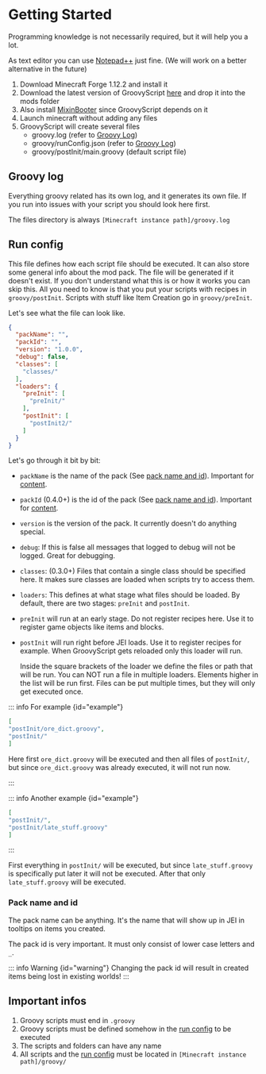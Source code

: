 
# Getting Started

Programming knowledge is not necessarily required, but it will help you a lot.

As text editor you can use [Notepad++](https://notepad-plus-plus.org/downloads/) just fine. (We will work on a better
alternative in the future)

1. Download Minecraft Forge 1.12.2 and install it
2. Download the latest version of GroovyScript [here](https://www.curseforge.com/minecraft/mc-mods/groovyscript/files)
   and drop it into the mods folder
3. Also install [MixinBooter](https://www.curseforge.com/minecraft/mc-mods/mixin-booter/files) since GroovyScript
   depends on it
4. Launch minecraft without adding any files
5. GroovyScript will create several files
    - groovy.log (refer to [Groovy Log](#groovy-log))
    - groovy/runConfig.json (refer to [Groovy Log](#run-config))
    - groovy/postInit/main.groovy (default script file)

## Groovy log

Everything groovy related has its own log, and it generates its own file. If you run into issues with your script you
should look here first.

The files directory is always `[Minecraft instance path]/groovy.log`

## Run config

This file defines how each script file should be executed. It can also store some general info about the mod pack. The
file will be generated if it doesn't exist.
If you don't understand what this is or how it works you can skip this. All you need to know is that you put your
scripts with recipes in `groovy/postInit`.
Scripts with stuff like Item Creation go in `groovy/preInit`.

Let's see what the file can look like.

```json
{
  "packName": "",
  "packId": "",
  "version": "1.0.0",
  "debug": false,
  "classes": [
    "classes/"
  ],
  "loaders": {
    "preInit": [
      "preInit/"
    ],
    "postInit": [
      "postInit2/"
    ]
  }
}
```

Let's go through it bit by bit:


- `packName` is the name of the pack (See [pack name and id](#pack-name-and-id)). Important
  for [content](./content/index.md).

- `packId` (0.4.0+) is the id of the pack (See [pack name and id](#pack-name-and-id)). Important
  for [content](./content/index.md).

- `version` is the version of the pack. It currently doesn't do anything special.

- `debug`: If this is false all messages that logged to debug will not be logged. Great for debugging.

- `classes`: (0.3.0+) Files that contain a single class should be specified here. It makes sure classes are loaded when
  scripts try to access them.

- `loaders`: This defines at what stage what files should be loaded. By default, there are two stages: `preInit`
  and `postInit`.

- `preInit` will run at an early stage. Do not register recipes here. Use it to register game objects like items and
  blocks.

- `postInit` will run right before JEI loads. Use it to register recipes for example. When GroovyScript gets reloaded
  only this loader will run.

  Inside the square brackets of the loader we define the files or path that will be run. You can NOT run a file in
  multiple loaders.
  Elements higher in the list will be run first. Files can be put multiple times, but they will only get executed
  once.


::: info For example {id="example"}

```json
[
"postInit/ore_dict.groovy",
"postInit/"
]
```

Here first `ore_dict.groovy` will be executed and then all files of `postInit/`, but since `ore_dict.groovy` was already
executed, it will not run now.

:::

::: info Another example {id="example"}

```json
[
"postInit/",
"postInit/late_stuff.groovy"
]
```

:::

First everything in `postInit/` will be executed, but since `late_stuff.groovy` is specifically put later it will not be
executed. After that only `late_stuff.groovy` will be executed.

### Pack name and id

The pack name can be anything. It's the name that will show up in JEI in tooltips on items you created.

The pack id is very important. It must only consist of lower case letters and `_`.

::: info Warning {id="warning"}
Changing the pack id will result in created items being lost in existing worlds!
:::

## Important infos

1. Groovy scripts must end in `.groovy`
2. Groovy scripts must be defined somehow in the [run config](#run-config) to be executed
3. The scripts and folders can have any name
4. All scripts and the [run config](#run-config) must be located in `[Minecraft instance path]/groovy/`
